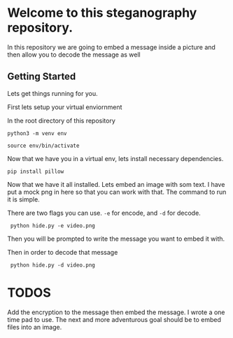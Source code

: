 # Welcome to this steganography repository.

In this repository we are going to embed a message inside a picture and then allow you to decode the message as well

## Getting Started

Lets get things running for you. 

First lets setup your virtual enviornment

In the root directory of this repository

```python3 -m venv env```

```source env/bin/activate```

Now that we have you in a virtual env, lets install necessary dependencies. 

```pip install pillow```

Now that we have it all installed. Lets embed an image with som text.
I have put a mock png in here so that you can work with that. The command to run it is simple.

There are two flags you can use. ```-e``` for encode, and ```-d``` for decode.

``` python hide.py -e video.png```

Then you will be prompted to write the message you want to embed it with.

Then in order to decode that message 

``` python hide.py -d video.png```

# TODOS

Add the encryption to the message then embed the message. I wrote a one time pad to use. 
The next and more adventurous goal should be to embed files into an image. 
